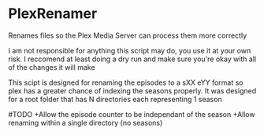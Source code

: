 # PlexRenamer
Renames files so the Plex Media Server can process them more correctly

I am not responsible for anything this script may do, you use it at your own risk. I reccomend at least doing a dry run and make sure you're okay with all of the changes it will make

This scipt is designed for renaming the episodes to a sXX eYY format so plex has a greater chance of indexing the seasons properly. It was designed for a root folder that has N directories each representing 1 season


#TODO
	+Allow the episode counter to be independant of the season
	+Allow renaming within a single directory (no seasons)

